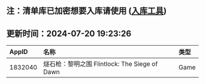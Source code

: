 ## 注：清单库已加密想要入库请使用 ([入库工具](https://github.com/BlankTMing/ManifestAutoUpdate/releases))

## 更新时间：2024-07-20 19:23:26
| AppID | 名称 | 类型  |
| :-------------------- | :----------------------------- | :----------- |
| 1832040 | 燧石枪：黎明之围 Flintlock: The Siege of Dawn| Game |
